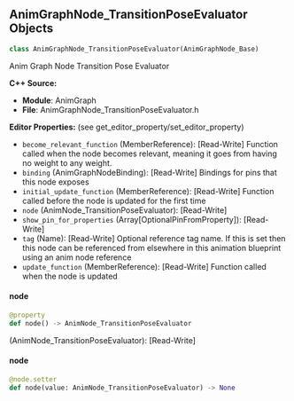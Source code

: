 ## AnimGraphNode_TransitionPoseEvaluator Objects

```python
class AnimGraphNode_TransitionPoseEvaluator(AnimGraphNode_Base)
```

Anim Graph Node Transition Pose Evaluator

**C++ Source:**

- **Module**: AnimGraph
- **File**: AnimGraphNode_TransitionPoseEvaluator.h

**Editor Properties:** (see get_editor_property/set_editor_property)

- ``become_relevant_function`` (MemberReference):  [Read-Write] Function called when the node becomes relevant, meaning it goes from having no weight to any weight.
- ``binding`` (AnimGraphNodeBinding):  [Read-Write] Bindings for pins that this node exposes
- ``initial_update_function`` (MemberReference):  [Read-Write] Function called before the node is updated for the first time
- ``node`` (AnimNode_TransitionPoseEvaluator):  [Read-Write]
- ``show_pin_for_properties`` (Array[OptionalPinFromProperty]):  [Read-Write]
- ``tag`` (Name):  [Read-Write] Optional reference tag name. If this is set then this node can be referenced from elsewhere in this animation blueprint using an anim node reference
- ``update_function`` (MemberReference):  [Read-Write] Function called when the node is updated

<a id="unreal.AnimGraphNode_TransitionPoseEvaluator.node"></a>

#### node

```python
@property
def node() -> AnimNode_TransitionPoseEvaluator
```

(AnimNode_TransitionPoseEvaluator):  [Read-Write]

<a id="unreal.AnimGraphNode_TransitionPoseEvaluator.node"></a>

#### node

```python
@node.setter
def node(value: AnimNode_TransitionPoseEvaluator) -> None
```

<a id="unreal.AnimGraphNode_TransitionResult"></a>